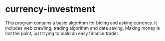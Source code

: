 # currency-investment
This program contains a basic algorithm for biding and asking currency. It includes web crawling, trading algorithm and data saving. Making money is not the point, just trying to build an easy finance trader.
